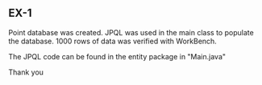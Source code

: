 ## EX-1

Point database was created.
JPQL was used in the main class to populate the database.
1000 rows of data was verified with WorkBench.

The JPQL code can be found in the entity package in "Main.java"

Thank you

